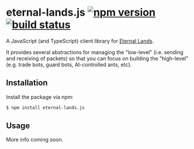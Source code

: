 # eternal-lands.js [![npm version](http://img.shields.io/npm/v/eternal-lands.js.svg?style=flat-square)](https://www.npmjs.org/package/eternal-lands.js) [![build status](https://img.shields.io/github/workflow/status/lukehorvat/eternal-lands.js/Build?style=flat-square)](https://github.com/lukehorvat/eternal-lands.js/actions/workflows/build.yml)

A JavaScript (and TypeScript) client library for [Eternal Lands](http://www.eternal-lands.com).

It provides several abstractions for managing the "low-level" (i.e. sending and receiving of packets) so that you can focus on building the "high-level" (e.g. trade bots, guard bots, AI-controlled ants, etc).

## Installation

Install the package via npm:

```sh
$ npm install eternal-lands.js
```

## Usage

More info coming soon.
